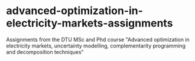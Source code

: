 # advanced-optimization-in-electricity-markets-assignments
Assignments from the DTU MSc and Phd course "Advanced optimization in electricity markets, uncertainty modelling, complementarity programming and decomposition techniques"
